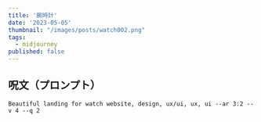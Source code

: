 ```yaml
---
title: '腕時計'
date: '2023-05-05'
thumbnail: "/images/posts/watch002.png"
tags:
  - midjourney
published: false
---
```


## 呪文（プロンプト）
```
Beautiful landing for watch website, design, ux/ui, ux, ui --ar 3:2 --v 4 --q 2
```